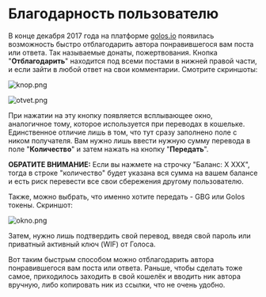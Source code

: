 # Благодарность пользователю

В конце декабря 2017 года на платформе [golos.io](https://golos.io) появилась возможность быстро отблагодарить автора понравившегося вам поста или ответа. Так называемые донаты, пожертвования. Кнопка "**Отблагодарить**" находится под всеми постами в нижней правой части, и если зайти в любой ответ на свои комментарии. Смотрите скриншоты:

![knop.png](https://i.imgur.com/DLjKEgk.png)

![otvet.png](https://i.imgur.com/z3pKT5b.png)

При нажатии на эту кнопку появляется всплывающее окно, аналогичное тому, которое используется при переводах в кошельке. Единственное отличие лишь в том, что тут сразу заполнено поле с ником получателя. Вам нужно лишь ввести нужную сумму перевода в поле "**Количество**" и затем нажать на кнопку "**Передать**".

**ОБРАТИТЕ ВНИМАНИЕ:** Если вы нажмете на строчку "Баланс: X ХХХ", тогда в строке "количество" будет указана вся сумма на вашем балансе и есть риск перевести все свои сбережения другому пользователю.

Также, можно выбрать, что именно хотите передать - GBG или Golos токены. Скриншот:

![okno.png](https://i.imgur.com/DT3UrC1.png)

Затем, нужно лишь подтвердить свой перевод, введя свой пароль или приватный активный ключ \(WIF\) от Голоса.

Вот таким быстрым способом можно отблагодарить автора понравившегося вам поста или ответа. Раньше, чтобы сделать тоже самое, приходилось заходить в свой кошелёк и вводить ник автора вручную, либо копировать ник из ссылки, что не очень удобно.

